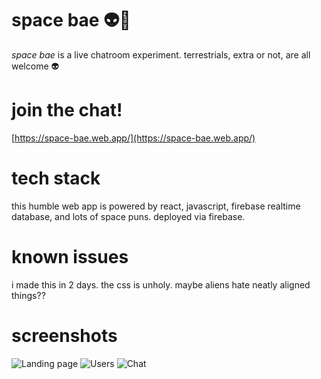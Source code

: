 # space bae 👽💋

*space bae* is a live chatroom experiment. terrestrials, extra or not, are all welcome 👽

# join the chat!

[https://space-bae.web.app/](https://space-bae.web.app/)

# tech stack

this humble web app is powered by react, javascript, firebase realtime database, and lots of space puns. deployed via firebase.

# known issues

i made this in 2 days. the css is unholy. maybe aliens hate neatly aligned things??

# screenshots

![Landing page](https://github.com/heysivani/spacebae/blob/staging/screenshots/landing.png)
![Users](https://github.com/heysivani/spacebae/blob/staging/screenshots/users.png)
![Chat](https://github.com/heysivani/spacebae/blob/staging/screenshots/chat.png)

